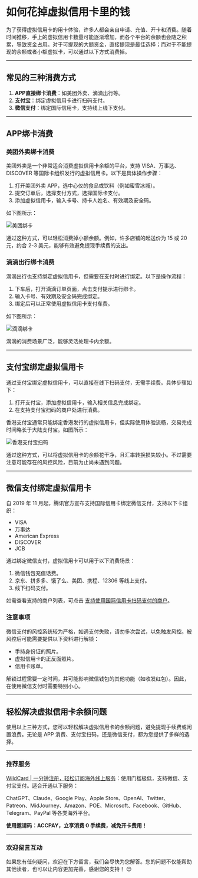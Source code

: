 # 如何花掉虚拟信用卡里的钱

为了获得虚拟信用卡的用卡体验，许多人都会亲自申请、充值、开卡和消费。随着时间推移，手上的虚拟信用卡数量可能逐渐增加，而各个平台的余额也会随之积累，导致资金占用。对于可提现的大额资金，直接提现是最佳选择；而对于不能提现的余额或者小额虚拟卡，可以通过以下方式消费掉。

---

## 常见的三种消费方式

1. **APP直接绑卡消费**：如美团外卖、滴滴出行等。
2. **支付宝**：绑定虚拟信用卡进行扫码支付。
3. **微信支付**：绑定国际信用卡，支持线上线下支付。

---

## APP绑卡消费

### 美团外卖绑卡消费
美团外卖是一个非常适合消费虚拟信用卡余额的平台，支持 VISA、万事达、DISCOVER 等国际卡组织发行的虚拟信用卡。以下是具体操作步骤：

1. 打开美团外卖 APP，选中心仪的食品或饮料（例如蜜雪冰城）。
2. 提交订单后，选择支付方式，选择国际卡支付。
3. 添加虚拟信用卡，输入卡号、持卡人姓名、有效期及安全码。

如下图所示：

![美团绑卡](https://www.vpsdawanjia.com/wp-content/uploads/2021/09/addcard.png)

通过这种方式，可以轻松消费掉小额余额。例如，许多店铺的起送价为 15 或 20 元，约合 2-3 美元，能够有效避免提现手续费的支出。

### 滴滴出行绑卡消费
滴滴出行也支持绑定虚拟信用卡，但需要在支付时进行绑定。以下是操作流程：

1. 下车后，打开滴滴订单页面，点击支付提示进行绑卡。
2. 输入卡号、有效期及安全码完成绑定。
3. 绑定后可以正常使用虚拟信用卡支付车费。

如下图所示：

![滴滴绑卡](https://www.vpsdawanjia.com/wp-content/uploads/2021/09/didiadd.png)

滴滴的消费场景广泛，能够灵活处理卡内余额。

---

## 支付宝绑定虚拟信用卡

通过支付宝绑定虚拟信用卡，可以直接在线下扫码支付，无需手续费。具体步骤如下：

1. 打开支付宝，添加虚拟信用卡，输入相关信息完成绑定。
2. 在支持支付宝扫码的商户处进行消费。

香港支付宝通常只能绑定香港发行的虚拟信用卡，但实际使用体验流畅，交易完成时间略长于大陆支付宝。如图所示：

![香港支付宝扫码](https://www.vpsdawanjia.com/wp-content/uploads/2021/09/hkalipay-861x1024.png)

通过这种方式，可以将虚拟信用卡的余额花干净，且汇率转换损失较小。不过需要注意可能存在的风控风险，目前为止尚未遇到问题。

---

## 微信支付绑定虚拟信用卡

自 2019 年 11 月起，腾讯官方宣布支持国际信用卡绑定微信支付，支持以下卡组织：

- VISA
- 万事达
- American Express
- DISCOVER
- JCB

通过绑定微信支付，虚拟信用卡可以用于以下消费场景：

1. 微信钱包充值话费。
2. 京东、拼多多、饿了么、美团、携程、12306 等线上支付。
3. 线下扫码支付。

如需查看支持的商户列表，可点击 [支持使用国际信用卡扫码支付的商户](https://wx.gtimg.com/action/shuaka/index.shtml)。

### 注意事项
微信支付的风控系统较为严格，如遇支付失败，请勿多次尝试，以免触发风控。被风控后可能需要提供以下资料进行解锁：

- 手持身份证的照片。
- 虚拟信用卡的正反面照片。
- 信用卡账单。

解锁过程需要一定时间，并可能影响微信钱包的其他功能（如收发红包）。因此，在使用微信支付时需要特别小心。

---

## 轻松解决虚拟信用卡余额问题

使用以上三种方式，您可以轻松解决虚拟信用卡的余额问题，避免提现手续费或闲置浪费。无论是 APP 消费、支付宝扫码，还是微信支付，都为您提供了多样的选择。

---

### 推荐服务

[WildCard | 一分钟注册，轻松订阅海外线上服务](https://bit.ly/bewildcard)：使用门槛极低，支持微信、支付宝支付。适合开通以下服务：

ChatGPT、Claude、Google Play、Apple Store、OpenAI、Twitter、Patreon、MidJourney、Amazon、POE、Microsoft、Facebook、GitHub、Telegram、PayPal 等各类海外平台。

**使用邀请码：ACCPAY，立享消费 0 手续费，减免开卡费用！**

---

### 欢迎留言互动
如果您有任何疑问，欢迎在下方留言，我们会尽快为您解答。您的问题不仅能帮助其他读者，也可以让内容更加完善，感谢您的支持！ 😊
